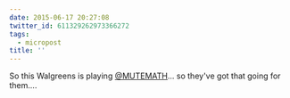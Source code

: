 ```yaml
---
date: 2015-06-17 20:27:08
twitter_id: 611329262973366272
tags:
  - micropost
title: ''
---
```


So this Walgreens is playing [@MUTEMATH](https://twitter.com/MUTEMATH)... so they've got that going for them....
